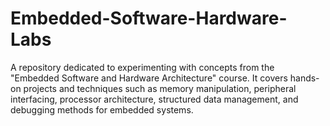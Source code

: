 # Embedded-Software-Hardware-Labs
A repository dedicated to experimenting with concepts from the "Embedded Software and Hardware Architecture" course. It covers hands-on projects and techniques such as memory manipulation, peripheral interfacing, processor architecture, structured data management, and debugging methods for embedded systems.
